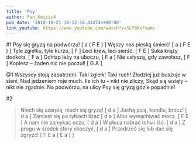 ```yaml
---
title: 'Psy'
author: Pan_Kmicic4
pub_date: '2018-10-21 18:12:16.434744+00:00'
link_youtube: https://www.youtube.com/watch?v=5LYBXeFowkc
---
```


#1
Psy się gryzą na podwórzu! [ a ( F E ) ]
Węszy nos pieską śmierć! [ a ( F E ) ]
Tyle zgiełku, tyle kurzu, [ F ]
Leci krew, leci sierść. [ F E ]
Suka krąży dookoła, [ F a ] 
Ochłap leży na uboczu, [ F a ]
Nie usłyszą, gdy zawołasz, [ F ]
Kopiesz – żaden nic nie poczuł! [ G A ]

@1
Wszyscy stoją zapatrzeni.
Taki zgiełk! Taki ruch!
Złodziej już buszuje w sieni,
Nad jedzeniem roje much.
Ile ich tu – nikt nie zliczy,
Skąd się wzięły – nikt nie zgadnie.
Na podwórzu, na ulicy
Psy się gryzą gdzie popadnie!

#2
>Niech się szarpią, niech się gryzą! [ d a ]
>Juchą psią, kundlu, brocz! [ d a ]
>Zamiast się po tyłkach lizać [ d a ]
>Albo wywąchiwać mocz. [ F E ]
>A nam nie zamykać oczu, [ d a ]
>W płuca nabrać tchu i iść. [ d a ]
>Z progu w środek sfory skoczyć, [ d a ]
>Przedrzeć się lub dać się zgryźć! [ F E a ( E a ) ]